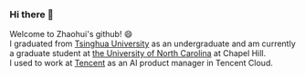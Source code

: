 ### Hi there 👋

<!--
**ZhaohuiWang-github/ZhaohuiWang-github** is a ✨ _special_ ✨ repository because its `README.md` (this file) appears on your GitHub profile.

Here are some ideas to get you started:

- 🔭 I’m currently working on ...
- 🌱 I’m currently learning ...
- 👯 I’m looking to collaborate on ...
- 🤔 I’m looking for help with ...
- 💬 Ask me about ...
- 📫 How to reach me: ...
- 😄 Pronouns: ...
- ⚡ Fun fact: ...
-->

Welcome to Zhaohui's github! 😄    
I graduated from [Tsinghua University](https://www.tsinghua.edu.cn/en/) as an undergraduate and am currently a graduate student at [the University of North Carolina](https://www.unc.edu/) at Chapel Hill.  
I used to work at [Tencent](https://www.tencent.com/en-us) as an AI product manager in Tencent Cloud.
